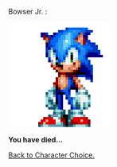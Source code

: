 Bowser Jr. :

![lol](../../../img/hahayes.gif)

**You have died...**

[Back to Character Choice.](../../characterchoice.md)
